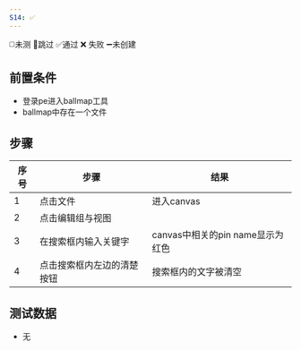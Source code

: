 ```yaml
---
S14: ✅
---
```

◻️未测    🚫跳过     ✅通过    ❌ 失败    ➖未创建

## 前置条件

- 登录pe进入ballmap工具
- ballmap中存在一个文件

## 步骤

| 序号  | 步骤            | 结果                      |
| --- | ------------- | ----------------------- |
| 1   | 点击文件          | 进入canvas                |
| 2   | 点击编辑组与视图      |                         |
| 3   | 在搜索框内输入关键字    | canvas中相关的pin name显示为红色 |
| 4   | 点击搜索框内左边的清楚按钮 | 搜索框内的文字被清空              |

## 测试数据

- 无
